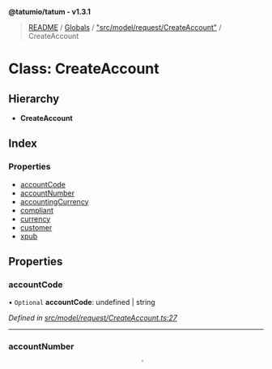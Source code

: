 **@tatumio/tatum - v1.3.1**

> [README](../README.md) / [Globals](../globals.md) / ["src/model/request/CreateAccount"](../modules/_src_model_request_createaccount_.md) / CreateAccount

# Class: CreateAccount

## Hierarchy

* **CreateAccount**

## Index

### Properties

* [accountCode](_src_model_request_createaccount_.createaccount.md#accountcode)
* [accountNumber](_src_model_request_createaccount_.createaccount.md#accountnumber)
* [accountingCurrency](_src_model_request_createaccount_.createaccount.md#accountingcurrency)
* [compliant](_src_model_request_createaccount_.createaccount.md#compliant)
* [currency](_src_model_request_createaccount_.createaccount.md#currency)
* [customer](_src_model_request_createaccount_.createaccount.md#customer)
* [xpub](_src_model_request_createaccount_.createaccount.md#xpub)

## Properties

### accountCode

• `Optional` **accountCode**: undefined \| string

*Defined in [src/model/request/CreateAccount.ts:27](https://github.com/tatumio/tatum-js/blob/8f0f126/src/model/request/CreateAccount.ts#L27)*

___

### accountNumber

• `Optional` **accountNumber**: undefined \| string

*Defined in [src/model/request/CreateAccount.ts:31](https://github.com/tatumio/tatum-js/blob/8f0f126/src/model/request/CreateAccount.ts#L31)*

___

### accountingCurrency

• `Optional` **accountingCurrency**: [Fiat](../enums/_src_model_response_ledger_fiat_.fiat.md)

*Defined in [src/model/request/CreateAccount.ts:23](https://github.com/tatumio/tatum-js/blob/8f0f126/src/model/request/CreateAccount.ts#L23)*

___

### compliant

• `Optional` **compliant**: undefined \| false \| true

*Defined in [src/model/request/CreateAccount.ts:18](https://github.com/tatumio/tatum-js/blob/8f0f126/src/model/request/CreateAccount.ts#L18)*

___

### currency

•  **currency**: string

*Defined in [src/model/request/CreateAccount.ts:10](https://github.com/tatumio/tatum-js/blob/8f0f126/src/model/request/CreateAccount.ts#L10)*

___

### customer

• `Optional` **customer**: [CustomerUpdate](_src_model_request_customerupdate_.customerupdate.md)

*Defined in [src/model/request/CreateAccount.ts:36](https://github.com/tatumio/tatum-js/blob/8f0f126/src/model/request/CreateAccount.ts#L36)*

___

### xpub

• `Optional` **xpub**: undefined \| string

*Defined in [src/model/request/CreateAccount.ts:14](https://github.com/tatumio/tatum-js/blob/8f0f126/src/model/request/CreateAccount.ts#L14)*
